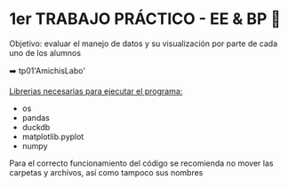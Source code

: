 # 1er TRABAJO PRÁCTICO - EE & BP 🏫

Objetivo: evaluar el manejo de datos y su visualización por parte de cada uno de los alumnos 

➡️ tp01'AmichisLabo' 

<ins>Librerias necesarias para ejecutar el programa:</ins>
* os
* pandas
* duckdb
* matplotlib.pyplot
* numpy

Para el correcto funcionamiento del código se recomienda no mover las carpetas y archivos,
así como tampoco sus nombres 
